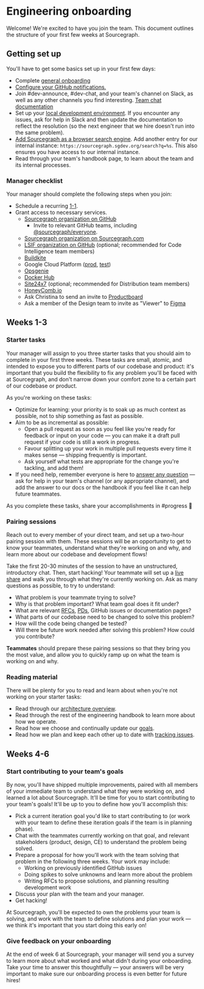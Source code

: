 # Engineering onboarding

Welcome! We're excited to have you join the team. This document outlines the structure of your first few weeks at Sourcegraph.

## Getting set up

You'll have to get some basics set up in your first few days:

- Complete [general onboarding](../people-ops/onboarding/index.md#for-all-new-teammates)
- [Configure your GitHub notifications.](./github-notifications/index.md)
- Join #dev-announce, #dev-chat, and your team's channel on Slack, as well as any other channels you find interesting. [Team chat documentation](../communication/team_chat.md#engineering)
- Set up your [local development environment](https://github.com/sourcegraph/sourcegraph/blob/master/doc/dev/local_development.md#step-1-install-dependencies). If you encounter any issues, ask for help in Slack and then update the documentation to reflect the resolution (so the next engineer that we hire doesn't run into the same problem).
- [Add Sourcegraph as a browser search engine](https://docs.sourcegraph.com/integration/browser_search_engine). Add another entry for our internal instance: `https://sourcegraph.sgdev.org/search?q=%s`. This also ensures you have access to our internal instance.
- Read through your team's handbook page, to learn about the team and its internal processes.

### Manager checklist

Your manager should complete the following steps when you join:

- Schedule a recurring [1-1](../leadership/1-1.md).
- Grant access to necessary services.
  - [Sourcegraph organization on GitHub](https://github.com/orgs/sourcegraph/people)
    - Invite to relevant GitHub teams, including [@sourcegraph/everyone](https://github.com/orgs/sourcegraph/teams/everyone).
  - [Sourcegraph organization on Sourcegraph.com](https://sourcegraph.com/organizations/sourcegraph/members)
  - [LSIF organization on GitHub](https://github.com/orgs/lsif/people) (optional; recommended for Code Intelligence team members)
  - [Buildkite](https://buildkite.com/organizations/sourcegraph/users/new)
  - Google Cloud Platform ([prod](https://console.cloud.google.com/iam-admin/iam?project=sourcegraph-dev), [test](https://console.cloud.google.com/iam-admin/iam?project=sourcegraph-server))
  - [Opsgenie](https://sourcegraph.app.opsgenie.com/settings/users/)
  - [Docker Hub](https://hub.docker.com/orgs/sourcegraph)
  - [Site24x7](https://www.site24x7.com) (optional; recommended for Distribution team members)
  - [HoneyComb.io](https://www.honeycomb.io/)
  - Ask Christina to send an invite to [Productboard](https://sourcegraph.productboard.com)
  - Ask a member of the Design team to invite as "Viewer" to [Figma](https://figma.com)

## Weeks 1-3

### Starter tasks

Your manager will assign to you three starter tasks that you should aim to complete in your first three weeks. These tasks are small, atomic, and intended to expose you to different parts of our codebase and product: it's important that you build the flexibility to fix any problem you'll be faced with at Sourcegraph, and don't narrow down your comfort zone to a certain part of our codebase or product.

As you're working on these tasks:

- Optimize for learning: your priority is to soak up as much context as possible, not to ship something as fast as possible.
- Aim to be as incremental as possible:
    - Open a pull request as soon as you feel like you're ready for feedback or input on your code — you can make it a draft pull request if your code is still a work in progress.  
    - Favour splitting up your work in multiple pull requests every time it makes sense — shipping frequently is important.
    - Ask yourself what tests are appropriate for the change you're tackling, and add them!
- If you need help, remember everyone is here to [answer any question](../people-ops/onboarding/index.md#everyone-is-here-to-support-you-as-you-onboard) — ask for help in your team's channel (or any appropriate channel), and add the answer to our docs or the handbook if you feel like it can help future teammates.

As you complete these tasks, share your accomplishments in #progress 🙂

### Pairing sessions

Reach out to every member of your direct team, and set up a two-hour pairing session with them. These sessions will be an opportunity to get to know your teammates, understand what they're working on and why, and learn more about our codebase and development flows!

Take the first 20-30 minutes of the session to have an unstructured, introductory chat. Then, start hacking! Your teammate will set up a [live share](https://visualstudio.microsoft.com/services/live-share/) and walk you through what they're currently working on. Ask as many questions as possible, to try to understand:

- What problem is your teammate trying to solve?
- Why is that problem important? What team goal does it fit under?
- What are relevant [RFCs](https://about.sourcegraph.com/handbook/communication/rfcs), [PDs](https://about.sourcegraph.com/handbook/product/product_documents), GitHub issues or documentation pages?
- What parts of our codebase need to be changed to solve this problem?
- How will the code being changed be tested?
- Will there be future work needed after solving this problem? How could you contribute?

**Teammates** should prepare these pairing sessions so that they bring you the most value, and allow you to quickly ramp up on what the team is working on and why.

### Reading material

There will be plenty for you to read and learn about when you're not working on your starter tasks:

- Read through our [architecture overview](https://docs.sourcegraph.com/dev/architecture).
- Read through the rest of the engineering handbook to learn more about how we operate.
- Read how we choose and continually update our [goals](../../company/goals/index.md).
- Read how we plan and keep each other up to date with [tracking issues](./tracking_issues.md).

## Weeks 4-6

### Start contributing to your team's goals

By now, you'll have shipped multiple improvements, paired with all members of your immediate team to understand what they were working on, and learned a lot about Sourcegraph. It'll be time for you to start contributing to your team's goals! It'll be up to you to define how you'll accomplish this:

- Pick a current iteration goal you'd like to start contributing to (or work with your team to define these iteration goals if the team is in planning phase).
- Chat with the teammates currently working on that goal, and relevant stakeholders (product, design, CE) to understand the problem being solved.
- Prepare a proposal for how you'll work with the team solving that problem in the following three weeks. Your work may include:
    - Working on previously identified GitHub issues
    - Doing spikes to solve unknowns and learn more about the problem
    - Writing RFCs to propose solutions, and planning resulting development work
- Discuss your plan with the team and your manager.
- Get hacking!

At Sourcegraph, you'll be expected to own the problems your team is solving, and work with the team to define solutions and plan your work — we think it's important that you start doing this early on!

### Give feedback on your onboarding

At the end of week 6 at Sourcegraph, your manager will send you a survey to learn more about what worked and what didn't during your onboarding. Take your time to answer this thoughtfully — your answers will be very important to make sure our onboarding process is even better for future hires!
